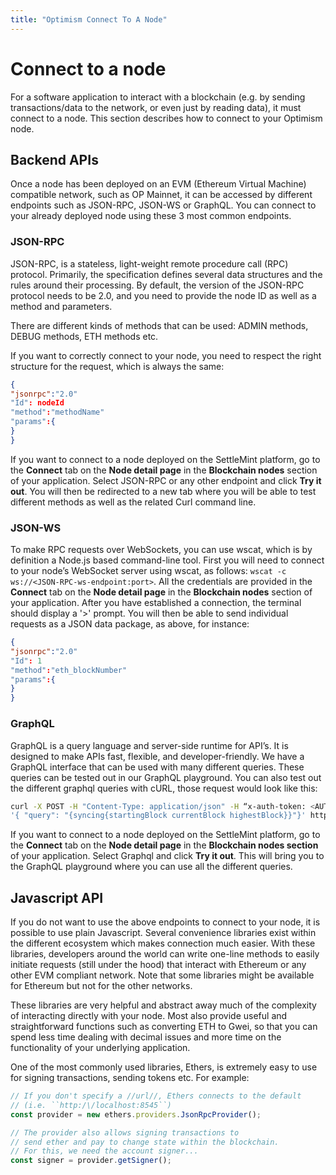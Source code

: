 ```yaml
---
title: "Optimism Connect To A Node"
---
```


# Connect to a node

For a software application to interact with a blockchain (e.g. by sending transactions/data to the network, or even just by reading data), it must connect to a node. This section describes how to connect to your Optimism node.

## Backend APIs

Once a node has been deployed on an EVM (Ethereum Virtual Machine) compatible network, such as OP Mainnet, it can be accessed by different endpoints such as JSON-RPC, JSON-WS or GraphQL. You can connect to your already deployed node using these 3 most common endpoints.

### JSON-RPC

JSON-RPC, is a stateless, light-weight remote procedure call (RPC) protocol. Primarily, the specification defines several data structures and the rules around their processing. By default, the version of the JSON-RPC protocol needs to be 2.0, and you need to provide the node ID as well as a method and parameters.

There are different kinds of methods that can be used: ADMIN methods, DEBUG methods, ETH methods etc.

If you want to correctly connect to your node, you need to respect the right structure for the request, which is always the same:

```json
{
"jsonrpc":"2.0"
"Id": nodeId
"method":"methodName"
"params":{
}
}
```

If you want to connect to a node deployed on the SettleMint platform, go to the **Connect** tab on the **Node detail page** in the **Blockchain nodes** section of your application. Select JSON-RPC or any other endpoint and click **Try it out**. You will then be redirected to a new tab where you will be able to test different methods as well as the related Curl command line.

### JSON-WS

To make RPC requests over WebSockets, you can use wscat, which is by definition a Node.js based command-line tool. First you will need to connect to your node’s WebSocket server using wscat, as follows: `wscat -c ws://<JSON-RPC-ws-endpoint:port>`. All the credentials are provided in the **Connect** tab on the **Node detail page** in the **Blockchain nodes** section of your application. After you have established a connection, the terminal should display a '>' prompt. You will then be able to send individual requests as a JSON data package, as above, for instance:

```json
{
"jsonrpc":"2.0"
"Id": 1
"method":"eth_blockNumber"
"params":{
}
}
```

### GraphQL

GraphQL is a query language and server-side runtime for API’s. It is designed to make APIs fast, flexible, and developer-friendly.
We have a GraphQL interface that can be used with many different queries. These queries can be tested out in our GraphQL playground. You can also test out the different graphql queries with cURL, those request would look like this:

```bash
curl -X POST -H "Content-Type: application/json" -H “x-auth-token: <AUTH_TOKEN>” --data
'{ "query": "{syncing{startingBlock currentBlock highestBlock}}"}' http://<DOMAIN>.settlemint.com/graphql
```

If you want to connect to a node deployed on the SettleMint platform, go to the **Connect** tab on the **Node detail page** in the **Blockchain nodes section** of your application. Select Graphql and click **Try it out**. This will bring you to the GraphQL playground where you can use all the different queries.

## Javascript API

If you do not want to use the above endpoints to connect to your node, it is possible to use plain Javascript. Several convenience libraries exist within the different ecosystem which makes connection much easier. With these libraries, developers around the world can write one-line methods to easily initiate requests (still under the hood) that interact with Ethereum or any other EVM compliant network. Note that some libraries might be available for Ethereum but not for the other networks.

These libraries are very helpful and abstract away much of the complexity of interacting directly with your node. Most also provide useful and straightforward functions such as converting ETH to Gwei, so that you can spend less time dealing with decimal issues and more time on the functionality of your underlying application.

One of the most commonly used libraries, Ethers, is extremely easy to use for signing transactions, sending tokens etc. For example:

```typescript
// If you don't specify a //url//, Ethers connects to the default
// (i.e. ``http:/\/localhost:8545``)
const provider = new ethers.providers.JsonRpcProvider();

// The provider also allows signing transactions to
// send ether and pay to change state within the blockchain.
// For this, we need the account signer...
const signer = provider.getSigner();
```
